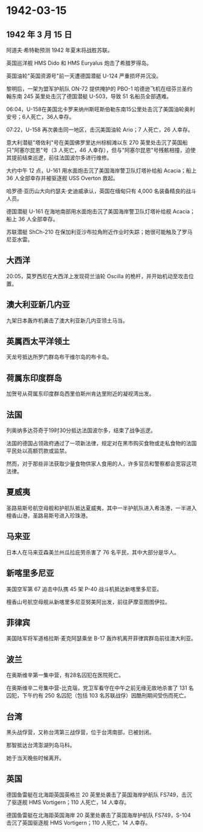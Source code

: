 # 1942-03-15

## 1942 年 3 月 15 日

阿道夫·希特勒预测 1942 年夏末将战胜苏联。

英国巡洋舰 HMS Dido 和 HMS Euryalus 炮击了希腊罗得岛。

英国油轮"英国资源号"前一天遭德国潜艇 U-124 严重损坏并沉没。

黎明后，一架为盟军护航队 ON-72 提供掩护的 PBO-1
哈德逊飞机在纽芬兰圣约翰东南 245 英里处击沉了德国潜艇 U-503，导致 51
名船员全部遇难。

06:04，U-158在美国北卡罗来纳州斯旺斯伯勒东南15公里处击沉了美国油轮奥利安号；6人死亡，36人幸存。

07:22，U-158 再次袭击同一地区，击沉美国油轮 Ario；7 人死亡，26 人幸存。

意大利潜艇"塔佐利"号在美国佛罗里达州棕榈滩以东 270
英里处击沉了英国船只"阿塞尔昆恩"号（3 人死亡，46
人幸存），但与"阿塞尔昆恩"号残骸相撞，迫使其提前结束巡逻，前往法国波尔多进行维修。

大约中午 12 点，U-161 用水面炮击沉了美国海岸警卫队灯塔补给船
Acacia；船上 36 人全部幸存并被驱逐舰 USS Overton 救起。

哈罗德·亚历山大向约瑟夫·史迪威承认，英国在缅甸只有 4,000
名装备精良的战斗人员。

德国潜艇 U-161 在海地南部用水面炮击沉了美国海岸警卫队灯塔补给舰
Acacia；船上 36 人全部幸存。

苏联潜艇 ShCh-210
在保加利亚沙布拉角附近作业时失踪；她很可能触及了罗马尼亚水雷。

## 大西洋

20:05，莫罗西尼在大西洋上发现荷兰油轮 Oscilla
的桅杆，并开始机动至攻击位置。

## 澳大利亚新几内亚

九架日本轰炸机袭击了澳大利亚新几内亚领土马当。

## 英属西太平洋领土

天龙号抵达所罗门群岛布干维尔岛的布卡岛。

## 荷属东印度群岛

加贺号从荷属东印度群岛西里伯斯州肯达里附近的凝视湾出发。

## 法国

列奥纳多达芬奇于19时30分抵达法国波尔多，结束了战争巡逻。

法国的德国占领政府通过了一项新法律，规定对在黑市购买食物或走私食物的法国平民处以高额罚款或监禁。

然而，对于那些非法获取少量食物供家人食用的人，许多官员和警察都会宽容这项法律。

## 夏威夷

圣路易斯号航空母舰和护航队抵达夏威夷，其中一半护航队进入希洛港，一半进入檀香山港，圣路易斯号进入珍珠港。

## 马来亚

日本人在马来亚森美兰州瓜拉庇劳杀害了 76 名平民，其中大部分是华人。

## 新喀里多尼亚

美国空军第 67 追击中队携 45 架 P-40 战斗机抵达新喀里多尼亚。

檀香山号航空母舰从新喀里多尼亚努美阿出发，前往萨摩亚图图伊拉。

## 菲律宾

美国陆军将军道格拉斯·麦克阿瑟乘坐 B-17
轰炸机离开菲律宾群岛前往澳大利亚。

## 波兰

在奥斯维辛第一集中营，有28名囚犯在医院死亡。

在奥斯维辛二号集中营-比克瑙，党卫军看守在中午之前无缘无故地杀害了 131
名囚犯，下午约有 250 名囚犯（包括 103 名苏联战俘）因酷刑期间受伤而死亡。

## 台湾

黑头战俘营，又称台湾第三战俘营，位于台湾南部，已被封闭。

那智抵达台湾澎湖列岛马科。

她于当天晚些时候离开。

## 英国

德国鱼雷艇在北海距英国英格兰 20 英里处袭击了英国海岸护航队
FS749，击沉了驱逐舰 HMS Vortigern；110 人死亡，14 人幸存。

德国鱼雷艇在北海距英国海岸 20 英里处袭击了英国海岸护航队 FS749，S-104
击沉了英国驱逐舰 HMS Vortigern；110 人死亡，14 人幸存。

